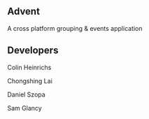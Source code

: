 ## Advent
A cross platform grouping & events application


## Developers
Colin Heinrichs

Chongshing Lai

Daniel Szopa

Sam Glancy